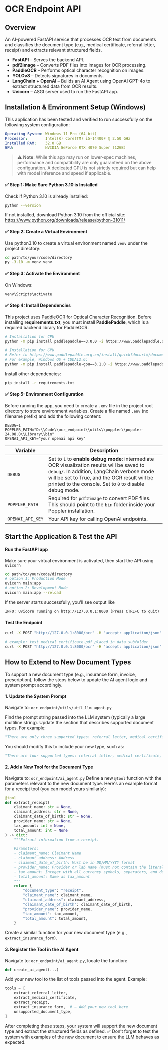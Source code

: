 # OCR Endpoint API

## Overview
An AI-powered FastAPI service that processes OCR text from documents and classifies the document type (e.g., medical certificate, referral letter, receipt) and extracts relevant structured fields.


- **FastAPI** – Serves the backend API.
- **pdf2image** – Converts PDF files into images for OCR processing.
- **PaddleOCR** – Performs optical character recognition on images.
- **YOLOv8** – Detects signatures in documents.
- **LangChain + OpenAI** – Builds an AI Agent using OpenAI GPT-4o to extract structured data from OCR results.
- **Uvicorn** – ASGI server used to run the FastAPI app.

## Installation & Environment Setup (Windows)
This application has been tested and verified to run successfully on the following system configuration:
```yaml
Operating System: Windows 11 Pro (64-bit)  
Processor:        Intel(R) Core(TM) i5-14400F @ 2.50 GHz  
Installed RAM:    32.0 GB 
GPU:              NVIDIA GeForce RTX 4070 Super (12GB)
```
>⚠️ **Note**: While this app may run on lower-spec machines, performance and compatibility are only guaranteed on the above configuration. A dedicated GPU is not strictly required but can help with model inference and speed if applicable.

#### ✅ Step 1: Make Sure Python 3.10 is Installed
Check if Python 3.10 is already installed:
```bash
python --version
```
If not installed, download Python 3.10 from the official site: https://www.python.org/downloads/release/python-31011/

#### ✅ Step 2: Create a Virtual Environment
Use python3.10 to create a virtual environment named `venv` under the project directory:
```bash
cd path/to/your/code/directory
py -3.10 -m venv venv
```

#### ✅ Step 3: Activate the Environment
On Windows:
```bash
venv\Scripts\activate
```

#### ✅ Step 4: Install Dependencies
This project uses [PaddleOCR](https://github.com/PaddlePaddle/PaddleOCR) for Optical Character Recognition. Before installing **requirements.txt**, you must install **PaddlePaddle**, which is a required backend library for PaddleOCR. 
```bash
# Installation for CPU
python -m pip install paddlepaddle==3.0.0 -i https://www.paddlepaddle.org.cn/packages/stable/cpu/

# Installation for GPU
# Refer to https://www.paddlepaddle.org.cn/install/quick?docurl=/documentation/docs/zh/develop/install/pip/windows-pip.html
# For example, Windows OS + CUDA12.6:
python -m pip install paddlepaddle-gpu==3.1.0 -i https://www.paddlepaddle.org.cn/packages/stable/cu126/
```

Install other dependencies:
```bash
pip install -r requirements.txt
```

#### ✅ Step 5: Environment Configuration
Before running the app, you need to create a `.env` file in the project root directory to store environment variables.
Create a file named `.env` (no filename prefix) and add the following content:
```env
DEBUG=1
POPPLER_PATH="D:\\Code\\ocr_endpoint\\utils\\poppler\\poppler-24.08.0\\Library\\bin"
OPENAI_API_KEY="your openai api key"
```
| Variable         | Description                                                                                          |
|------------------|------------------------------------------------------------------------------------------------------|
| `DEBUG`          | Set to `1` to **enable debug mode**: intermediate OCR visualization results will be saved to `debug/`. In addition, LangChain verbose mode will be set to True, and the OCR result will be printed to the console. Set to `0` to disable debug mode. |
| `POPPLER_PATH`   | Required for `pdf2image` to convert PDF files. This should point to the `bin` folder inside your Poppler installation. |
| `OPENAI_API_KEY` | Your API key for calling OpenAI endpoints.            |

## Start the Application & Test the API
#### Run the FastAPI app
Make sure your virtual environment is activated, then start the API using `uvicorn`
```bash
cd path/to/your/code/directory
# option 1: Production Mode
uvicorn main:app
# option 2: Development Mode
uvicorn main:app --reload
```
If the server starts successfully, you'll see output like
```pgsql
INFO: Uvicorn running on http://127.0.0.1:8000 (Press CTRL+C to quit)
```
####  Test the Endpoint
```bash
curl -X POST "http://127.0.0.1:8000/ocr" -H "accept: application/json" -H "Content-Type: multipart/form-data" -F "file=@{path to document}"

# example: test medical_certificate.pdf placed in data subfolder
curl -X POST "http://127.0.0.1:8000/ocr" -H "accept: application/json" -H "Content-Type: multipart/form-data" -F "file=@data\medical_certificate.pdf"

```

## How to Extend to New Document Types
To support a new document type (e.g., insurance form, invoice, prescription), follow the steps below to update the AI agent logic and system prompt accordingly.

#### 1. Update the System Prompt
Navigate to: `ocr_endpoint/utils/util_llm_agent.py`

Find the prompt string passed into the LLM system (typically a large multiline string). Update the section that describes supported document types. For example:

```python
"There are only three supported types: referral letter, medical certificate, receipt"
```
You should modify this to include your new type, such as:
```python
"There are four supported types: referral letter, medical certificate, receipt, insurance form"
```
#### 2. Add a New Tool for the Document Type
Navigate to: `ocr_endpoint/ai_agent.py`
Define a new `@tool` function with the parameters relevant to the new document type. Here's an example format for a receipt tool (you can model yours similarly):
```python
@tool
def extract_receipt(
    claimant_name: str = None,
    claimant_address: str = None,
    claimant_date_of_birth: str = None,
    provider_name: str = None,
    tax_amount: int = None,
    total_amount: int = None
) -> dict:
    """Extract information from a receipt.

    Parameters:
    - claimant_name: Claimant Name
    - claimant_address: Address
    - claimant_date_of_birth: Must be in DD/MM/YYYY format
    - provider_name: Provider or lab name (must not contain the literal string "Fullerton Health")
    - tax_amount: Integer with all currency symbols, separators, and decimals removed
    - total_amount: Same as tax_amount
    """
    return {
        "document_type": "receipt",
        "claimant_name": claimant_name,
        "claimant_address": claimant_address,
        "claimant_date_of_birth": claimant_date_of_birth,
        "provider_name": provider_name,
        "tax_amount": tax_amount,
        "total_amount": total_amount,
    }
```
Create a similar function for your new document type (e.g., `extract_insurance_form`).

#### 3. Register the Tool in the AI Agent
Navigate to: `ocr_endpoint/ai_agent.py`, locate the function:
```python
def create_ai_agent(...)
```
Add your new tool to the list of tools passed into the agent. Example:
```python
tools = [
    extract_referral_letter,
    extract_medical_certificate,
    extract_receipt,
    extract_insurance_form,  # ← Add your new tool here
    unsupported_document_type,
]
```

After completing these steps, your system will support the new document type and extract the structured fields as defined.
✅ Don’t forget to test the system with examples of the new document to ensure the LLM behaves as expected.